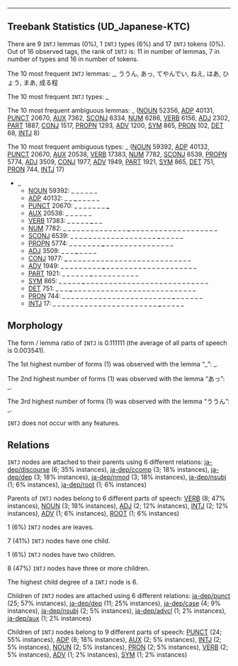 

--------------------------------------------------------------------------------

## Treebank Statistics (UD_Japanese-KTC)

There are 9 `INTJ` lemmas (0%), 1 `INTJ` types (6%) and 17 `INTJ` tokens (0%).
Out of 16 observed tags, the rank of `INTJ` is: 11 in number of lemmas, 7 in number of types and 16 in number of tokens.

The 10 most frequent `INTJ` lemmas: _, ううん, あっ, てやんでい, ねえ, はあ, ひょう, まあ, 成る程

The 10 most frequent `INTJ` types:  _

The 10 most frequent ambiguous lemmas: _ ([NOUN]() 52356, [ADP]() 40131, [PUNCT]() 20670, [AUX]() 7362, [SCONJ]() 6334, [NUM]() 6286, [VERB]() 6156, [ADJ]() 2302, [PART]() 1887, [CONJ]() 1517, [PROPN]() 1293, [ADV]() 1200, [SYM]() 865, [PRON]() 102, [DET]() 68, [INTJ]() 8)

The 10 most frequent ambiguous types:  _ ([NOUN]() 59392, [ADP]() 40132, [PUNCT]() 20670, [AUX]() 20538, [VERB]() 17383, [NUM]() 7782, [SCONJ]() 6539, [PROPN]() 5774, [ADJ]() 3509, [CONJ]() 1977, [ADV]() 1949, [PART]() 1921, [SYM]() 865, [DET]() 751, [PRON]() 744, [INTJ]() 17)


* _
  * [NOUN]() 59392: <b>_</b> <b>_</b> _ _ _ _ _ _
  * [ADP]() 40132: _ _ <b>_</b> _ _ _ _ _
  * [PUNCT]() 20670: _ _ _ _ _ _ _ <b>_</b>
  * [AUX]() 20538: _ _ _ _ <b>_</b> _ <b>_</b> _
  * [VERB]() 17383: _ _ _ _ _ <b>_</b> _ _
  * [NUM]() 7782: _ _ _ _ _ _ _ _ _ _ _ _ _ _ <b>_</b> _ _ _ _ _ _ _ _ _ _ _ _ _ _ _ _ _ _ _
  * [SCONJ]() 6539: _ _ _ _ _ _ _ _ _ _ _ _ _ _ _ _ _ _ _ <b>_</b> _ _ _ _ _
  * [PROPN]() 5774: <b>_</b> _ _ _ _ <b>_</b> _ _ _ <b>_</b> _ _ _ _ _ _ _ _ _ _ _ _ _ _ _
  * [ADJ]() 3509: _ _ _ <b>_</b> _ _ _ _
  * [CONJ]() 1977: <b>_</b> _ _ _ _ _ _ _ _ _ _ _ _ _ _ _ _ _ _ _ _ _ _ _ _ _ _ _
  * [ADV]() 1949: _ _ _ _ _ _ _ _ _ <b>_</b> _ _ _ _ _ _ _ _ _ _ _ _ _ _ _ _ _ _ _ _
  * [PART]() 1921: _ _ _ _ _ _ <b>_</b> _ _ _ _ _ _ _ _ _ _
  * [SYM]() 865: _ _ _ _ _ <b>_</b> _ _ _ _ _ _ _ _ _ _ _ _ _ _ _ _ _ _ _ _ _ _ _ _ _ _ _
  * [DET]() 751: _ _ _ <b>_</b> _ _ _ _ _ _ _ _ _ _ _ _ _ _ _ _ _ _ _ _ _ _ _ _ _ _ _
  * [PRON]() 744: _ _ _ _ _ _ _ _ _ _ _ _ _ _ _ _ _ _ _ _ _ _ _ _ <b>_</b> _ _ _ _ _ _
  * [INTJ]() 17: _ _ _ _ _ _ _ _ _ _ _ _ _ _ _ _ _ _ _ _ _ _ _ <b>_</b> _ _ _ _ _

## Morphology

The form / lemma ratio of `INTJ` is 0.111111 (the average of all parts of speech is 0.003541).

The 1st highest number of forms (1) was observed with the lemma “_”: _.

The 2nd highest number of forms (1) was observed with the lemma “あっ”: _.

The 3rd highest number of forms (1) was observed with the lemma “ううん”: _.

`INTJ` does not occur with any features.


## Relations

`INTJ` nodes are attached to their parents using 6 different relations: [ja-dep/discourse]() (6; 35% instances), [ja-dep/ccomp]() (3; 18% instances), [ja-dep/dep]() (3; 18% instances), [ja-dep/nmod]() (3; 18% instances), [ja-dep/nsubj]() (1; 6% instances), [ja-dep/root]() (1; 6% instances)

Parents of `INTJ` nodes belong to 6 different parts of speech: [VERB]() (8; 47% instances), [NOUN]() (3; 18% instances), [ADJ]() (2; 12% instances), [INTJ]() (2; 12% instances), [ADV]() (1; 6% instances), [ROOT]() (1; 6% instances)

1 (6%) `INTJ` nodes are leaves.

7 (41%) `INTJ` nodes have one child.

1 (6%) `INTJ` nodes have two children.

8 (47%) `INTJ` nodes have three or more children.

The highest child degree of a `INTJ` node is 6.

Children of `INTJ` nodes are attached using 6 different relations: [ja-dep/punct]() (25; 57% instances), [ja-dep/dep]() (11; 25% instances), [ja-dep/case]() (4; 9% instances), [ja-dep/nsubj]() (2; 5% instances), [ja-dep/advcl]() (1; 2% instances), [ja-dep/aux]() (1; 2% instances)

Children of `INTJ` nodes belong to 9 different parts of speech: [PUNCT]() (24; 55% instances), [ADP]() (8; 18% instances), [AUX]() (2; 5% instances), [INTJ]() (2; 5% instances), [NOUN]() (2; 5% instances), [PRON]() (2; 5% instances), [VERB]() (2; 5% instances), [ADV]() (1; 2% instances), [SYM]() (1; 2% instances)

